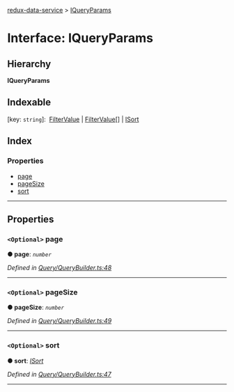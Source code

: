 [redux-data-service](../README.md) > [IQueryParams](../interfaces/iqueryparams.md)

# Interface: IQueryParams

## Hierarchy

**IQueryParams**

## Indexable

\[key: `string`\]:&nbsp; [FilterValue](../#filtervalue) &#124; [FilterValue](../#filtervalue)[] &#124; [ISort](isort.md)

## Index

### Properties

* [page](iqueryparams.md#page)
* [pageSize](iqueryparams.md#pagesize)
* [sort](iqueryparams.md#sort)

---

## Properties

<a id="page"></a>

### `<Optional>` page

**● page**: *`number`*

*Defined in [Query/QueryBuilder.ts:48](https://github.com/Rediker-Software/redux-data-service/blob/24939f4/src/Query/QueryBuilder.ts#L48)*

___
<a id="pagesize"></a>

### `<Optional>` pageSize

**● pageSize**: *`number`*

*Defined in [Query/QueryBuilder.ts:49](https://github.com/Rediker-Software/redux-data-service/blob/24939f4/src/Query/QueryBuilder.ts#L49)*

___
<a id="sort"></a>

### `<Optional>` sort

**● sort**: *[ISort](isort.md)*

*Defined in [Query/QueryBuilder.ts:47](https://github.com/Rediker-Software/redux-data-service/blob/24939f4/src/Query/QueryBuilder.ts#L47)*

___

